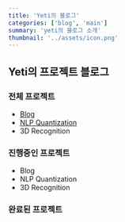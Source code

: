 ```yaml
---
title: 'Yeti의 블로그'
categories: ['blog', 'main']
summary: 'yeti의 블로그 소개'
thumbnail: '../assets/icon.png'
---
```

## Yeti의 프로젝트 블로그


### 전체 프로젝트
* [Blog](https://github.com/yeti-s/blog)
* [NLP Quantization](https://github.com/yeti-s/HYU-NLP-Quantization)
* 3D Recognition

### 진행중인 프로젝트
* Blog
* NLP Quantization
* 3D Recognition

### 완료된 프로젝트